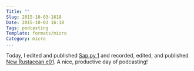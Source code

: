 ```yaml
---
Title: ""
Slug: 2015-10-03-1618
Date: 2015-10-03 16:18
Tags: podcasting
Template: formats/micro
Category: micro
...
```


Today, I edited and published [Sap.py 1] and recorded, edited, and published
[New Rustacean e01]. A nice, productive day of podcasting!

[Sap.py 1]: http://www.sap-py.com/1/ "Mommy, I Have a Function For You!"
[New Rustacean e01]: http://newrustacean.com/show_notes/e01/index.html "Document All the Things"
